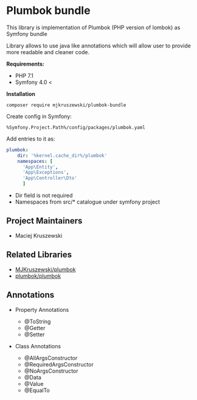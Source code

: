 # Plumbok bundle #

This library is implementation of Plumbok (PHP version of lombok) as Symfony bundle

Library allows to use java like annotations which will allow user to provide more readable
and cleaner code.

**Requirements:**
* PHP 7.1
* Symfony 4.0 <

**Installation**

```composer require mjkruszewski/plumbok-bundle```

Create config in Symfony:

```%Symfony.Project.Path%/config/packages/plumbok.yaml```

Add entries to it as:

```yaml
plumbok:
    dir: '%kernel.cache_dir%/plumbok'
    namespaces: [
      'App\Entity',
      'App\Exceptions',
      'App\Controller\Dto'
      ]
```

* Dir field is not required
* Namespaces from src/* catalogue under symfony project

## Project Maintainers
* Maciej Kruszewski

## Related Libraries
* [MJKruszewski/plumbok](https://github.com/MJKruszewski/plumbok)
* [plumbok/plumbok](https://github.com/plumbok/plumbok)

## Annotations 

* Property Annotations
    * @ToString
    * @Getter
    * @Setter

* Class Annotations
    * @AllArgsConstructor
    * @RequiredArgsConstructor
    * @NoArgsConstructor
    * @Data
    * @Value
    * @EqualTo